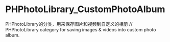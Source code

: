 # PHPhotoLibrary_CustomPhotoAlbum
PHPhotoLibrary的分类，用来保存图片和视频到自定义的相册 // PHPhotoLibrary category for saving images & videos into custom photo album. 
